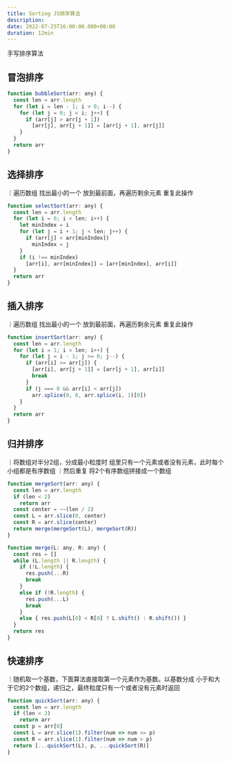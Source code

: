 ```yaml
---
title: Sorting JS排序算法
description: 
date: 2022-07-25T16:00:00.000+00:00
duration: 12min
---
```


手写排序算法


## 冒泡排序
```js
function bubbleSort(arr: any) {
  const len = arr.length
  for (let i = len - 1; i > 0; i--) {
    for (let j = 0; j < i; j++) {
      if (arr[j] > arr[j + 1])
        [arr[j], arr[j + 1]] = [arr[j + 1], arr[j]]
    }
  }
  return arr
}
```

## 选择排序

｜遍历数组 找出最小的一个 放到最前面，再遍历剩余元素 重复此操作

```js
function selectSort(arr: any) {
  const len = arr.length
  for (let i = 0; i < len; i++) {
    let minIndex = i
    for (let j = i + 1; j < len; j++) {
      if (arr[j] < arr[minIndex])
        minIndex = j
    }
    if (i !== minIndex)
      [arr[i], arr[minIndex]] = [arr[minIndex], arr[i]]
  }
  return arr
}
```

## 插入排序

｜遍历数组 找出最小的一个 放到最前面，再遍历剩余元素 重复此操作
```js
function insertSort(arr: any) {
  const len = arr.length
  for (let i = 1; i < len; i++) {
    for (let j = i - 1; j >= 0; j--) {
      if (arr[i] >= arr[j]) {
        [arr[i], arr[j + 1]] = [arr[j + 1], arr[i]]
        break
      }
      if (j === 0 && arr[i] < arr[j])
        arr.splice(0, 0, arr.splice(i, 1)[0])
    }
  }
  return arr
}
```



## 归并排序
｜将数组对半分2组，分成最小粒度时 组里只有一个元素或者没有元素，此时每个小组都是有序数组
｜然后重复 将2个有序数组拼接成一个数组
```js
function mergeSort(arr: any) {
  const len = arr.length
  if (len < 2)
    return arr
  const center = ~~(len / 2)
  const L = arr.slice(0, center)
  const R = arr.slice(center)
  return merge(mergeSort(L), mergeSort(R))
}

function merge(L: any, R: any) {
  const res = []
  while (L.length || R.length) {
    if (!L.length) {
      res.push(...R)
      break
    }
    else if (!R.length) {
      res.push(...L)
      break
    }
    else { res.push(L[0] < R[0] ? L.shift() : R.shift()) }
  }
  return res
}
```

## 快速排序
｜随机取一个基数，下面算法直接取第一个元素作为基数。以基数分成 小于和大于它的2个数组，递归之，最终粒度只有一个或者没有元素时返回
```js
function quickSort(arr: any) {
  const len = arr.length
  if (len < 2)
    return arr
  const p = arr[0]
  const L = arr.slice(1).filter(num => num <= p)
  const R = arr.slice(1).filter(num => num > p)
  return [...quickSort(L), p, ...quickSort(R)]
}
```